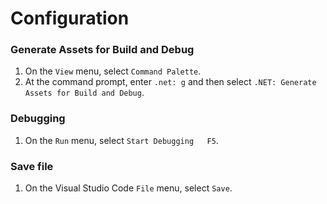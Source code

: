 # Configuration

### Generate Assets for Build and Debug

1. On the `View` menu, select `Command Palette`.
2. At the command prompt, enter `.net: g` and then select `.NET: Generate Assets for Build and Debug`.


### Debugging
1. On the `Run` menu, select `Start Debugging   F5`.


### Save file
1. On the Visual Studio Code `File` menu, select `Save`.


